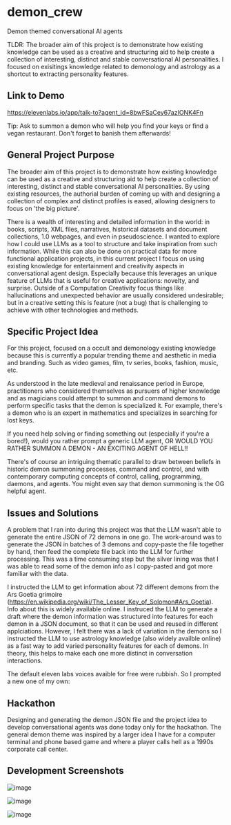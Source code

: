 # demon_crew
Demon themed conversational AI agents

TLDR: The broader aim of this project is to demonstrate how existing knowledge can be used as a creative and structuring aid to help create a collection of interesting, distinct and stable conversational AI personalities. I focused on exisitings knowledge related to demonology and astrology as a shortcut to extracting personality features.

## Link to Demo
https://elevenlabs.io/app/talk-to?agent_id=8bwFSaCey67azIONK4Fn

Tip: Ask to summon a demon who will help you find your keys or find a vegan restaurant. Don't forget to banish them afterwards!

## General Project Purpose
The broader aim of this project is to demonstrate how existing knowledge can be used as a creative and structuring aid to help create a collection of interesting, distinct and stable conversational AI personalities. By using existing resources, the authorial burden of coming up with and designing a collection of complex and distinct profiles is eased, allowing designers to focus on 'the big picture'.

There is a wealth of interesting and detailed information in the world: in books, scripts, XML files, narratives, historical datasets and document collections, 1.0 webpages, and even in pseudoscience. I wanted to explore how I could use LLMs as a tool to structure and take inspiration from such information. While this can also be done on practical data for more functional application projects, in this current project I focus on using existing knowledge for entertainment and creativity aspects in conversational agent design. Especially because this leverages an unique feature of LLMs that is useful for creative applications: novelty, and surprise. Outside of a Computation Creativity focus things like hallucinations and unexpected behavior are usually considered undesirable; but in a creative setting this is feature (not a bug) that is challenging to achieve with other technologies and methods.

## Specific Project Idea
For this project, focused on a occult and demonology existing knowledge because this is currently a popular trending theme and aesthetic in media and branding. Such as video games, film, tv series, books, fashion, music, etc.

As understood in the late medieval and renaissance period in Europe, practitioners who considered themselves as pursuers of higher knowledge and as magicians could attempt to summon and command demons to perform specific tasks that the demon is specialized it. For example, there's a demon who is an expert in mathematics and specializes in searching for lost keys.

If you need help solving or finding something out (especially if you're a bored!), would you rather prompt a generic LLM agent, OR WOULD YOU RATHER SUMMON A DEMON - AN EXCITING AGENT OF HELL!!

There's of course an intriguing thematic parallel to draw between beliefs in historic demon summoning processes, command and control, and with contemporary computing concepts of control, calling, programming, daemons, and agents. You might even say that demon summoning is the OG helpful agent.

## Issues and Solutions
A problem that I ran into during this project was that the LLM wasn't able to generate the entire JSON of 72 demons in one go. The work-around was to generate the JSON in batches of 3 demons and copy-paste the file together by hand, then feed the complete file back into the LLM for further processing. This was a time consuming step but the silver lining was that I was able to read some of the demon info as I copy-pasted and got more familiar with the data. 

I instructed the LLM to get information about 72 different demons from the Ars Goetia grimoire (https://en.wikipedia.org/wiki/The_Lesser_Key_of_Solomon#Ars_Goetia). Info about this is widely available online. I instruced the LLM to generate a draft where the demon information was structured into features for each demon in a JSON document, so that it can be used and reused in different applciations. However, I felt there was a lack of variation in the demons so I instructed the LLM to use astrology knowledge (also widely availble online) as a fast way to add varied personality features for each of demons. In theory, this helps to make each one more distinct in conversation interactions.

The default eleven labs voices avaible for free were rubbish. So I prompted a new one of my own:


## Hackathon
Designing and generating the demon JSON file and the project idea to develop conversational agents was done today only for the hackathon. 
The general demon theme was inspired by a larger idea I have for a computer terminal and phone based game and where a player calls hell as a 1990s corporate call center.

## Development Screenshots

![image](https://github.com/user-attachments/assets/4a259056-946b-4a31-94d7-683f6f271f84)

![image](https://github.com/user-attachments/assets/f010f0b1-723a-409a-930e-171dee9de199)

![image](https://github.com/user-attachments/assets/35f73572-f831-48ee-b38a-210ade65b197)

